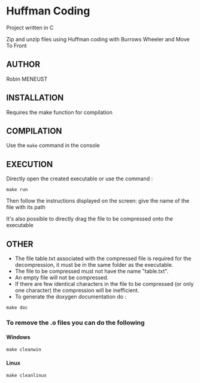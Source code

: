 # Huffman Coding
Project written in C

Zip and unzip files using Huffman coding with Burrows Wheeler and Move To Front



## AUTHOR
Robin MENEUST



## INSTALLATION
Requires the make function for compilation



## COMPILATION
Use the `make` command in the console



## EXECUTION
Directly open the created executable or use the command :
````
make run
````
Then follow the instructions displayed on the screen: give the name of the file with its path

It's also possible to directly drag the file to be compressed onto the executable



## OTHER

* The file table.txt associated with the compressed file is required for the decompression, it must be in the same folder as the executable.
* The file to be compressed must not have the name "table.txt".
* An empty file will not be compressed.
* If there are few identical characters in the file to be compressed (or only one character) the compression will be inefficient.
* To generate the doxygen documentation do :

````
make doc
````

### To remove the .o files you can do the following

#### Windows
````
make cleanwin
````

#### Linux
````
make cleanlinux
````
